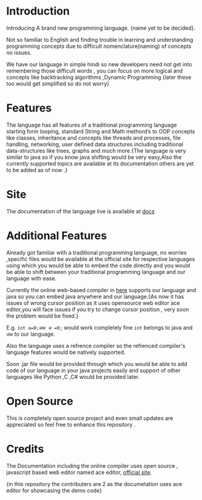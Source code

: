 # Introduction 
Introducing A brand new programming language. {name yet to be decided}.

Not so familiar to English and finding trouble in learning and understanding programming concepts due to difficult nomenclature(naming) of concepts no issues. 

We have our language in simple hindi so new developers need not get into remembering those difficult words , you can focus on more logical and concepts like backtracking algorithms ,Dynamic Programming {later these too would get simplified so do not worry}
# Features
The language has all features of a traditional programming language starting form looping, standard String and Math methord’s to OOP concepts like classes, inheritance and concepts like threads and processes, file handling, networking, user defined data structures including traditional data-structures like trees, graphs and much more.{The language is very similar to java so if you know java shifting would be very easy,Also the currently supported topics are available at its documentation others are yet to be added as of now .}

# Site
The  documentation of the language live is available at 
[docs](https://prathameshbhagat.000webhostapp.com/docs/)

# Additional Features 
Already got familiar with a traditional programming language, no worries ,specific files would be available at the official site for respective languages using which you would be able to embed the code directly and you would be able to shift between your traditional programming language and our language with ease. 

Currently the online web-based compiler in [here](https://crptrest.000webhostapp.com/) supports our language and java so you can embed java anywhere and our language.{As now it has issues of wrong cursor position as it uses opensource web editor ace editor,you will face issues if you try to change cursor position , very soon the problem would be fixed.}

E.g. `int a=0;अंक अ =0;` would work completely fine `int` belongs to java and `अंक` to our language.

Also the language uses a refrence compiler so the refrenced compiler's language features would be natively supported.


Soon .jar file would be provided through which you would be able to add code of our language in your java projects easily and support of other languages like Python ,C ,C# would be provided later.   


# Open Source
This is completely open source project and even small updates are appreciated so feel free to enhance this repository .
# Credits
The Documentation including the online compiler uses open source , javascript based web editor named ace editor, [official site](https://ace.c9.io).

{in this repository the contributers are 2 as the documetation uses ace editor for showcasing the demo code}
